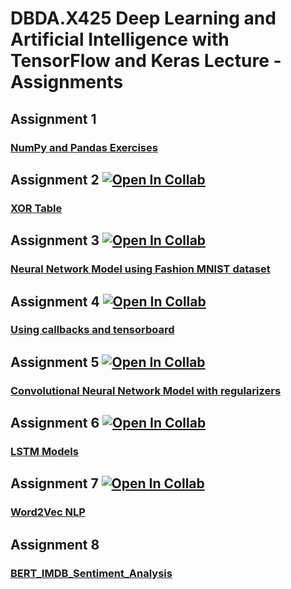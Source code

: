 # DBDA.X425 Deep Learning and Artificial Intelligence with TensorFlow and Keras Lecture - Assignments
## Assignment 1
  ### [NumPy  and Pandas Exercises](https://github.com/atalaydenknalbant/DBDA.X425_assignments/blob/main/assignment1.ipynb)
## Assignment 2  [![Open In Collab](https://colab.research.google.com/assets/colab-badge.svg)](https://colab.research.google.com/drive/1kWK5qegH8XatEPJ4_aSuINsewc-2LqWc?usp=sharing)
  ### [XOR Table](https://github.com/atalaydenknalbant/DBDA.X425_assignments/blob/main/assignment2.ipynb)
## Assignment 3  [![Open In Collab](https://colab.research.google.com/assets/colab-badge.svg)](https://colab.research.google.com/drive/1pnxw_M33et8BD2jIizF5vodEDsc0_EZX?usp=sharing)
  ### [Neural Network Model using Fashion MNIST dataset](https://github.com/atalaydenknalbant/DBDA.X425_Assignments/blob/main/assignment3.ipynb)
## Assignment 4  [![Open In Collab](https://colab.research.google.com/assets/colab-badge.svg)](https://colab.research.google.com/github/atalaydenknalbant/DBDA.X425_Assignments/blob/main/assignment4.ipynb)
  ### [Using callbacks and tensorboard](https://github.com/atalaydenknalbant/DBDA.X425_Assignments/blob/main/assignment4.ipynb)  
## Assignment 5  [![Open In Collab](https://colab.research.google.com/assets/colab-badge.svg)](https://colab.research.google.com/drive/1kyxCKzlY_mWBmdiMfzdQisDEtsl1uwDx?usp=sharing)
  ### [Convolutional Neural Network Model with regularizers](https://github.com/atalaydenknalbant/DBDA.X425_Assignments/blob/main/assignment5.ipynb)    
## Assignment 6  [![Open In Collab](https://colab.research.google.com/assets/colab-badge.svg)](https://colab.research.google.com/drive/1VlDOkWh3N-xEHw6wgOpfyAv2kI0gP7eY?usp=sharing)
  ### [LSTM Models](https://github.com/atalaydenknalbant/DBDA.X425_Assignments/blob/main/assignment6.ipynb)      
## Assignment 7  [![Open In Collab](https://colab.research.google.com/assets/colab-badge.svg)](https://colab.research.google.com/drive/1NNPRKMyk2az88NszAoWzGJtFJ0AtY2h-?usp=sharing)
  ### [Word2Vec NLP](https://github.com/atalaydenknalbant/DBDA.X425_Assignments/blob/main/AndroidAppReviewsWord2Vec.ipynb)  
## Assignment 8 
  ### [BERT_IMDB_Sentiment_Analysis](https://github.com/atalaydenknalbant/DBDA.X425_Assignments/blob/main/BERT_IMDB__sentiment_analysis2.ipynb)    
